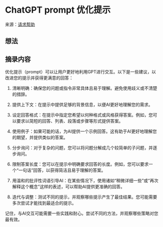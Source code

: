 # ChatGPT prompt 优化提示
来源：[请求帮助](https://chat.openai.com/chat/01030833-8e20-48b8-a12d-44456cd15897)
## 想法

## 摘录内容 
优化提示（prompt）可以让用户更好地利用GPT进行交互。以下是一些建议，以改进您的提示并获得更满意的回答：

1.  清晰明确：确保您的问题或指令非常具体且易于理解。避免使用歧义或不清楚的措辞。
    
2.  提供上下文：在提示中提供足够的背景信息，以便AI更好地理解您的需求。
    
3.  设定回答格式：在提示中指定您希望以何种格式或风格获得答案。例如，您可以要求以简短的回答、列表、段落或步骤等形式提供答案。
    
4.  使用例子：如果可能的话，为AI提供一个示例回答。这有助于AI更好地理解您的期望，并提供类似的答案。
    
5.  分步询问：对于复杂的问题，您可以将问题分解成几个较简单的子问题，并逐步询问。
    
6.  限制答案长度：您可以在提示中明确要求回答的长度。例如，您可以要求一个“一句话”回答，以获得简洁且易于理解的答案。
    
7.  用温和的批评性词语引导AI：在某些情况下，使用诸如“稍微详细一些”或“再次解释这个概念”这样的表述，可以帮助AI提供更准确的回答。
    
8.  迭代与调整：测试不同的提示，并观察哪些提示产生了最佳结果。您可能需要多次尝试才能找到最适合的提示。
    

记住，与AI交互可能需要一些实践和耐心。尝试不同的方法，并观察哪些策略对您最有效。
